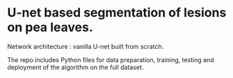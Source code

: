 # U-net based segmentation of lesions on pea leaves.

Network architecture : vanilla U-net built from scratch.

The repo includes Python files for data preparation, training, testing and deployment of the algorithm on the full dataset.
